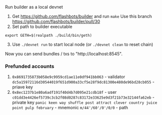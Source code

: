 Run builder as a local devnet

1. Get https://github.com/flashbots/builder and run `make`
Use this branch https://github.com/flashbots/builder/pull/30
2. Set path to builder executable
```
export GETH=$(realpath ./build/bin/geth)
```
3. Use `./devnet run` to start local node (or `./devnet clean` to reset chain)

Now you can send bundles / txs to "http://localhost:8545".

### Prefunded accounts


1. `0x8691735873b058e9c9959cd1ae11e0df941bb063` - validator
`dc5a15972116d30544019f651d900a33cf5e28f9dc81300e480de96bd28cb055` - priave key
2. `0x8ec1237b1e80a6adf191f40d4b7d095e21cdb18f` - user
`c01dd3e4426ef5739c3cb2f08d0287c83172e33625e9d3f21b73e32144fa62eb` - private key
`panic keen way shuffle post attract clever country juice point pulp february` - mnemonic
`m/44'/60'/0'/0/0` - path

